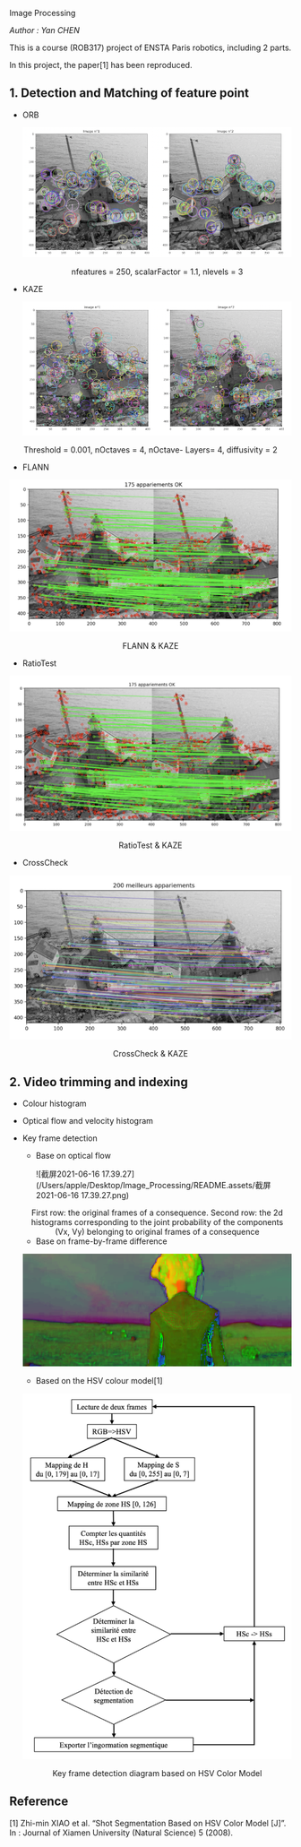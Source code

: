 Image Processing

*Author : Yan CHEN*

This is a course (ROB317) project of ENSTA Paris robotics, including 2 parts.

In this project, the paper[1] has been reproduced.

## 1. Detection and Matching of feature point

* ORB

  ![ORB](./README.assets/ORB.png)

  <center>nfeatures = 250, scalarFactor = 1.1, nlevels = 3</center>

* KAZE

  ![KAZE](./README.assets/KAZE.png)

<center>Threshold = 0.001, nOctaves = 4, nOctave- Layers= 4, diffusivity = 2</center>

* FLANN

![FLANN](./README.assets/FLANN.png)

<center>FLANN & KAZE</center>

* RatioTest

![RatioTest](./README.assets/RatioTest.png)

<center>RatioTest & KAZE</center>

* CrossCheck

![CrossCheck](./README.assets/CrossCheck.png)

<center>CrossCheck & KAZE</center>

## 2. Video trimming and indexing

* Colour histogram

* Optical flow and velocity histogram

* Key frame detection
  * Base on optical flow
  
    ![截屏2021-06-16 17.39.27](/Users/apple/Desktop/Image_Processing/README.assets/截屏2021-06-16 17.39.27.png)
  
  <center>First row: the original frames of a consequence. Second row: the 2d histograms corresponding to the joint probability of the components (Vx, Vy) belonging to original frames of a consequence</center>
  
  * Base on frame-by-frame difference
  
  ![fram_by_fram](./README.assets/Frame_nexthsv0065.png)
  
  * Based on the HSV colour model[1]
  
  ![HSV colour model](./README.assets/HSV_colour_model.png)
  
  <center>Key frame detection diagram based on HSV Color Model</center>

## Reference 

[1] Zhi-min XIAO et al. “Shot Segmentation Based on HSV Color Model [J]”. In : Journal of Xiamen University (Natural Science) 5 (2008).